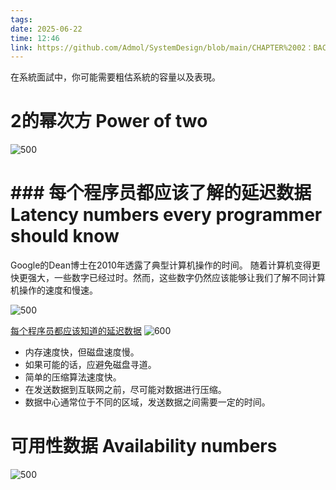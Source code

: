 ```yaml
---
tags: 
date: 2025-06-22
time: 12:46
link: https://github.com/Admol/SystemDesign/blob/main/CHAPTER%2002：BACK-OF-THE-ENVELOPE%20ESTIMATION.md
---
```

在系統面試中，你可能需要粗估系統的容量以及表現。

# 2的幂次方 Power of two

![500](https://github.com/Admol/SystemDesign/raw/main/images/chapter2/table2-1.png)

# ### 每个程序员都应该了解的延迟数据 Latency numbers every programmer should know

Google的Dean博士在2010年透露了典型计算机操作的时间。 随着计算机变得更快更强大，一些数字已经过时。然而，这些数字仍然应该能够让我们了解不同计算机操作的速度和慢速。

![500](https://github.com/Admol/SystemDesign/raw/main/images/chapter2/table2-2.png)

[每个程序员都应该知道的延迟数据](https://colin-scott.github.io/personal_website/research/interactive_latency.html)
![600](https://github.com/Admol/SystemDesign/raw/main/images/chapter2/figure2-1.png)

- 内存速度快，但磁盘速度慢。
- 如果可能的话，应避免磁盘寻道。
- 简单的压缩算法速度快。
- 在发送数据到互联网之前，尽可能对数据进行压缩。
- 数据中心通常位于不同的区域，发送数据之间需要一定的时间。


# 可用性数据 Availability numbers
![500](https://github.com/Admol/SystemDesign/raw/main/images/chapter2/table2-3.png)

